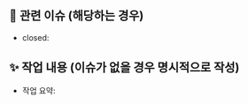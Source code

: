 ## 📌 관련 이슈 (해당하는 경우)

<!-- 예시: closed: #123
     여러 개일 경우: closed: #123, closed: #124 -->
- closed:

## ✨ 작업 내용 (이슈가 없을 경우 명시적으로 작성)

<!-- 아래 항목은 이슈가 없을 때 반드시 작성해주세요. -->
- 작업 요약:
